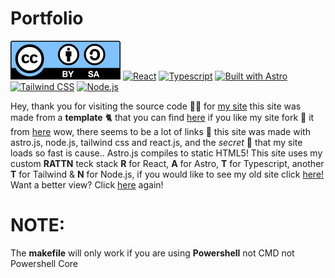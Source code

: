 # Portfolio

[![CC-BY-SA](public/cc.svg)](https://creativecommons.org/licenses/by-sa/4.0/) 
[![React](https://camo.githubusercontent.com/97458bf821a253c5b545eaaf3ed4dfd88bd058d4152f2405cc2f8d363285e1ef/68747470733a2f2f696d672e736869656c64732e696f2f62616467652f72656163742532302d2532333230323332612e7376673f267374796c653d666f722d7468652d6261646765266c6f676f3d7265616374266c6f676f436f6c6f723d253233363144414642)](https://reactjs.org/) 
[![Typescript](https://camo.githubusercontent.com/22d96b83ed916b59d520e05697c02931d5f2b93474343ca64d4f1188b8e2b59d/68747470733a2f2f696d672e736869656c64732e696f2f62616467652f747970657363726970742532302d2532333030374143432e7376673f267374796c653d666f722d7468652d6261646765266c6f676f3d74797065736372697074266c6f676f436f6c6f723d7768697465)](https://www.typescriptlang.org/) 
[![Built with Astro](https://astro.badg.es/v2/built-with-astro/small.svg)](https://astro.build/) 
[![Tailwind CSS](https://img.shields.io/badge/Tailwind%20CSS-%2306B6D4.svg?style=for-the-badge&logo=tailwindcss&logoColor=white)](https://tailwindcss.com/) 
[![Node.js](https://img.shields.io/badge/Node.js-%2343853D.svg?style=for-the-badge&logo=node.js&logoColor=white)](https://nodejs.org/)

Hey, thank you for visiting the source code 🧑‍💻 for [my site](https://ranukadinsitha.github.io) this site was made from a **template** 🐈 that you can find [here](https://github.com/thevrus/vrus.vercel.app) if you like my site fork 🍴 it from [here](https://github.com/thevrus/vrus.vercel.app) wow, there seems to be a lot of links 🔗 this site was made with astro.js, node.js, tailwind css and react.js, and the <i>secret</i> 🤫 that my site loads so fast is cause.. Astro.js compiles to static HTML5! This site uses my custom **RATTN** teck stack **R** for React, **A** for Astro, **T** for Typescript, another **T** for Tailwind & **N** for Node.js, if you would like to see my old site click [here!](http://ranuka.s3-website-ap-southeast-2.amazonaws.com/) Want a better view? Click [here](https://github.com/RanukaDinsitha/Portfolio/blob/site/README.md) again!  

# NOTE:

The **makefile** will only work if you are using **Powershell** not CMD not Powershell Core
